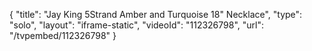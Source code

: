 {
    "title": "Jay King 5Strand Amber and Turquoise 18\" Necklace",
    "type": "solo",
    "layout": "iframe-static",
    "videoId": "112326798",
    "url": "\/tvpembed\/112326798"
}